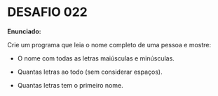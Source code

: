 # DESAFIO 022

**Enunciado:**

Crie um programa que leia o nome completo de uma pessoa e mostre:

* O nome com todas as letras maiúsculas e minúsculas.

* Quantas letras ao todo (sem considerar espaços).

* Quantas letras tem o primeiro nome.